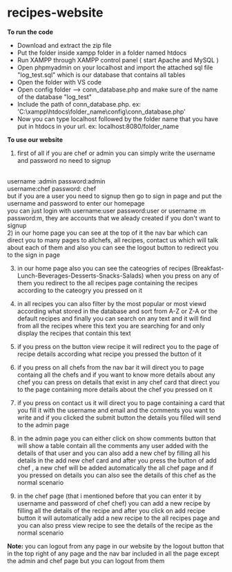 # recipes-website

**To run the code** 
* Download and extract the zip file
* Put the folder inside xampp folder in a folder named htdocs
* Run XAMPP through XAMPP control panel ( start Apache and MySQL )
* Open phpmyadmin on your localhost and import the attached sql file "log_test.sql" which is our database that contains all tables
* Open the folder with VS code
* Open config folder --> conn_database.php and make sure of the name of the database "log_test" 
* Include the path of conn_database.php. ex: 'C:\xampp\htdocs\folder_name\config\conn_database.php'
* Now you can type localhost followed by the folder name that you have put in htdocs in your url. ex: localhost:8080/folder_name

**To use our website** 
1) first of all if you are chef or admin you can simply write the username and password no need to signup
<br>
username :admin password:admin
<br>
username:chef password: chef 
<br>
but if you are a user you need to signup then go to sign in page and put the username and password to enter our homepage
<br>
you can just login with username:user password:user or username :m password:m, they are accounts that we aleady created if you don't want to signup 
<br>
2) in our home page you can see at the top of it the nav bar which can direct you to many pages to allchefs, all recipes, contact us which will talk about each of them and also you can see the logout button to redirect you to the sign in page

3) in our home page also you can see the cateogries of recipes (Breakfast-Lunch-Beverages-Desserts-Snacks-Salads) when you press on any of them you redirect to the all recipes page containing the recipes according to the cateogry you pressed on it

3) in all recipes you can also filter by the most popular or most viewd according what stored in the database and sort from A-Z or Z-A or the default recipes and finally you can search on any text and it will find from all the recipes where this text you are searching for and only display the recipes that contain this text

4) if you press on the button view recipe  it will redirect you to the page of recipe details according what recipe you pressed the button of it

5) if you press on all chefs from the nav bar it will direct you to page containg all the chefs and if you want to know more details about any chef you can press on details that exist in any chef card that direct you to the page containing more details about the chef you pressed on it 

6) if you press on contact us it will direct you to page containing a card that you fill it with the username and email and the comments you want to write and if you clicked the submit button the details you filled will send to the admin page

7) in the admin page you can either click on show comments button that will show a table contain all the comments any user added with the details of that user and you can also add a new chef by filling all his details in the add new chef card and after you press the button of add chef , a new chef will be added automatically the all chef page and if you pressed on details you can also see the details of this chef as the normal scenario

8) in the chef page (that i mentioned before that you can enter it by username and password of chef chef) you can add a new recipe by filling all the details of the recipe and after you click on add recipe button it will automatically add a new recipe to the all recipes page and you can also press view recipe to see the details of the recipe as the normal scenario 

**Note:** you can logout from any page in our website by the logout button that in the top right of any page and the nav bar included in all the page except the admin and chef page but you can logout from them


